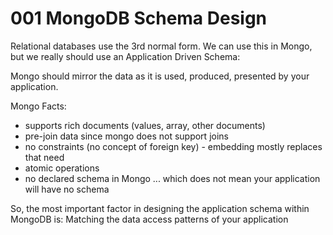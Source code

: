 # 001 MongoDB Schema Design

Relational databases use the 3rd normal form. We can use this in Mongo, but we really should use an Application Driven Schema:

Mongo should mirror the data as it is used, produced, presented by your application.

Mongo Facts:

- supports rich documents (values, array, other documents)
- pre-join data since mongo does not support joins
- no constraints (no concept of foreign key) - embedding mostly replaces that need
- atomic operations
- no declared schema in Mongo ... which does not mean your application will have no schema

So, the most important factor in designing the application schema within MongoDB is: Matching the data access patterns of your application


